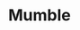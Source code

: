 ---
blog: https://www.mumble.info/blog/
codehost: https://github.com/mumble-voip
logohandle: mumbleinfo
sort: mumble
title: Mumble
website: https://www.mumble.info/
---